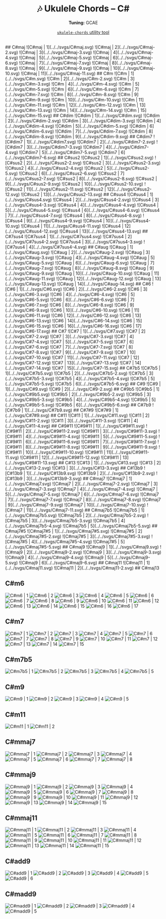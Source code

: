 <div align="center">
	<h1>🎶 Ukulele Chords – C#</h1>
	<p>
		<strong>Tuning:</strong> GCAE
	</p>
	<p>
    <a href="https://github.com/capevace/ukulele-chords"><code>ukulele-chords</code> utility tool</a>
	</p>
</div>
<br>
## C#maj
![C#maj | 1](../../svgs/C#maj.svg) ![C#maj | 2](../../svgs/C#maj-2.svg) ![C#maj | 3](../../svgs/C#maj-3.svg) ![C#maj | 4](../../svgs/C#maj-4.svg) ![C#maj | 5](../../svgs/C#maj-5.svg) ![C#maj | 6](../../svgs/C#maj-6.svg) ![C#maj | 7](../../svgs/C#maj-7.svg) ![C#maj | 8](../../svgs/C#maj-8.svg) ![C#maj | 9](../../svgs/C#maj-9.svg) ![C#maj | 10](../../svgs/C#maj-10.svg) ![C#maj | 11](../../svgs/C#maj-11.svg) 
## C#m
![C#m | 1](../../svgs/C#m.svg) ![C#m | 2](../../svgs/C#m-2.svg) ![C#m | 3](../../svgs/C#m-3.svg) ![C#m | 4](../../svgs/C#m-4.svg) ![C#m | 5](../../svgs/C#m-5.svg) ![C#m | 6](../../svgs/C#m-6.svg) ![C#m | 7](../../svgs/C#m-7.svg) ![C#m | 8](../../svgs/C#m-8.svg) ![C#m | 9](../../svgs/C#m-9.svg) ![C#m | 10](../../svgs/C#m-10.svg) ![C#m | 11](../../svgs/C#m-11.svg) ![C#m | 12](../../svgs/C#m-12.svg) ![C#m | 13](../../svgs/C#m-13.svg) ![C#m | 14](../../svgs/C#m-14.svg) ![C#m | 15](../../svgs/C#m-15.svg) 
## C#dim
![C#dim | 1](../../svgs/C#dim.svg) ![C#dim | 2](../../svgs/C#dim-2.svg) ![C#dim | 3](../../svgs/C#dim-3.svg) ![C#dim | 4](../../svgs/C#dim-4.svg) ![C#dim | 5](../../svgs/C#dim-5.svg) ![C#dim | 6](../../svgs/C#dim-6.svg) ![C#dim | 7](../../svgs/C#dim-7.svg) ![C#dim | 8](../../svgs/C#dim-8.svg) ![C#dim | 9](../../svgs/C#dim-9.svg) 
## C#dim7
![C#dim7 | 1](../../svgs/C#dim7.svg) ![C#dim7 | 2](../../svgs/C#dim7-2.svg) ![C#dim7 | 3](../../svgs/C#dim7-3.svg) ![C#dim7 | 4](../../svgs/C#dim7-4.svg) ![C#dim7 | 5](../../svgs/C#dim7-5.svg) ![C#dim7 | 6](../../svgs/C#dim7-6.svg) 
## C#sus2
![C#sus2 | 1](../../svgs/C#sus2.svg) ![C#sus2 | 2](../../svgs/C#sus2-2.svg) ![C#sus2 | 3](../../svgs/C#sus2-3.svg) ![C#sus2 | 4](../../svgs/C#sus2-4.svg) ![C#sus2 | 5](../../svgs/C#sus2-5.svg) ![C#sus2 | 6](../../svgs/C#sus2-6.svg) ![C#sus2 | 7](../../svgs/C#sus2-7.svg) ![C#sus2 | 8](../../svgs/C#sus2-8.svg) ![C#sus2 | 9](../../svgs/C#sus2-9.svg) ![C#sus2 | 10](../../svgs/C#sus2-10.svg) ![C#sus2 | 11](../../svgs/C#sus2-11.svg) ![C#sus2 | 12](../../svgs/C#sus2-12.svg) ![C#sus2 | 13](../../svgs/C#sus2-13.svg) 
## C#sus4
![C#sus4 | 1](../../svgs/C#sus4.svg) ![C#sus4 | 2](../../svgs/C#sus4-2.svg) ![C#sus4 | 3](../../svgs/C#sus4-3.svg) ![C#sus4 | 4](../../svgs/C#sus4-4.svg) ![C#sus4 | 5](../../svgs/C#sus4-5.svg) ![C#sus4 | 6](../../svgs/C#sus4-6.svg) ![C#sus4 | 7](../../svgs/C#sus4-7.svg) ![C#sus4 | 8](../../svgs/C#sus4-8.svg) ![C#sus4 | 9](../../svgs/C#sus4-9.svg) ![C#sus4 | 10](../../svgs/C#sus4-10.svg) ![C#sus4 | 11](../../svgs/C#sus4-11.svg) ![C#sus4 | 12](../../svgs/C#sus4-12.svg) ![C#sus4 | 13](../../svgs/C#sus4-13.svg) 
## C#7sus4
![C#7sus4 | 1](../../svgs/C#7sus4.svg) ![C#7sus4 | 2](../../svgs/C#7sus4-2.svg) ![C#7sus4 | 3](../../svgs/C#7sus4-3.svg) ![C#7sus4 | 4](../../svgs/C#7sus4-4.svg) 
## C#aug
![C#aug | 1](../../svgs/C#aug.svg) ![C#aug | 2](../../svgs/C#aug-2.svg) ![C#aug | 3](../../svgs/C#aug-3.svg) ![C#aug | 4](../../svgs/C#aug-4.svg) ![C#aug | 5](../../svgs/C#aug-5.svg) ![C#aug | 6](../../svgs/C#aug-6.svg) ![C#aug | 7](../../svgs/C#aug-7.svg) ![C#aug | 8](../../svgs/C#aug-8.svg) ![C#aug | 9](../../svgs/C#aug-9.svg) ![C#aug | 10](../../svgs/C#aug-10.svg) ![C#aug | 11](../../svgs/C#aug-11.svg) ![C#aug | 12](../../svgs/C#aug-12.svg) ![C#aug | 13](../../svgs/C#aug-13.svg) ![C#aug | 14](../../svgs/C#aug-14.svg) 
## C#6
![C#6 | 1](../../svgs/C#6.svg) ![C#6 | 2](../../svgs/C#6-2.svg) ![C#6 | 3](../../svgs/C#6-3.svg) ![C#6 | 4](../../svgs/C#6-4.svg) ![C#6 | 5](../../svgs/C#6-5.svg) ![C#6 | 6](../../svgs/C#6-6.svg) ![C#6 | 7](../../svgs/C#6-7.svg) ![C#6 | 8](../../svgs/C#6-8.svg) ![C#6 | 9](../../svgs/C#6-9.svg) ![C#6 | 10](../../svgs/C#6-10.svg) ![C#6 | 11](../../svgs/C#6-11.svg) ![C#6 | 12](../../svgs/C#6-12.svg) ![C#6 | 13](../../svgs/C#6-13.svg) ![C#6 | 14](../../svgs/C#6-14.svg) ![C#6 | 15](../../svgs/C#6-15.svg) ![C#6 | 16](../../svgs/C#6-16.svg) ![C#6 | 17](../../svgs/C#6-17.svg) 
## C#7
![C#7 | 1](../../svgs/C#7.svg) ![C#7 | 2](../../svgs/C#7-2.svg) ![C#7 | 3](../../svgs/C#7-3.svg) ![C#7 | 4](../../svgs/C#7-4.svg) ![C#7 | 5](../../svgs/C#7-5.svg) ![C#7 | 6](../../svgs/C#7-6.svg) ![C#7 | 7](../../svgs/C#7-7.svg) ![C#7 | 8](../../svgs/C#7-8.svg) ![C#7 | 9](../../svgs/C#7-9.svg) ![C#7 | 10](../../svgs/C#7-10.svg) ![C#7 | 11](../../svgs/C#7-11.svg) ![C#7 | 12](../../svgs/C#7-12.svg) ![C#7 | 13](../../svgs/C#7-13.svg) ![C#7 | 14](../../svgs/C#7-14.svg) ![C#7 | 15](../../svgs/C#7-15.svg) 
## C#7b5
![C#7b5 | 1](../../svgs/C#7b5.svg) ![C#7b5 | 2](../../svgs/C#7b5-2.svg) ![C#7b5 | 3](../../svgs/C#7b5-3.svg) ![C#7b5 | 4](../../svgs/C#7b5-4.svg) ![C#7b5 | 5](../../svgs/C#7b5-5.svg) ![C#7b5 | 6](../../svgs/C#7b5-6.svg) 
## C#9
![C#9 | 1](../../svgs/C#9.svg) ![C#9 | 2](../../svgs/C#9-2.svg) 
## C#9b5
![C#9b5 | 1](../../svgs/C#9b5.svg) ![C#9b5 | 2](../../svgs/C#9b5-2.svg) ![C#9b5 | 3](../../svgs/C#9b5-3.svg) ![C#9b5 | 4](../../svgs/C#9b5-4.svg) ![C#9b5 | 5](../../svgs/C#9b5-5.svg) ![C#9b5 | 6](../../svgs/C#9b5-6.svg) 
## C#7b9
![C#7b9 | 1](../../svgs/C#7b9.svg) 
## C#7#9
![C#7#9 | 1](../../svgs/C#7#9.svg) 
## C#11
![C#11 | 1](../../svgs/C#11.svg) ![C#11 | 2](../../svgs/C#11-2.svg) ![C#11 | 3](../../svgs/C#11-3.svg) ![C#11 | 4](../../svgs/C#11-4.svg) 
## C#9#11
![C#9#11 | 1](../../svgs/C#9#11.svg) ![C#9#11 | 2](../../svgs/C#9#11-2.svg) ![C#9#11 | 3](../../svgs/C#9#11-3.svg) ![C#9#11 | 4](../../svgs/C#9#11-4.svg) ![C#9#11 | 5](../../svgs/C#9#11-5.svg) ![C#9#11 | 6](../../svgs/C#9#11-6.svg) ![C#9#11 | 7](../../svgs/C#9#11-7.svg) ![C#9#11 | 8](../../svgs/C#9#11-8.svg) ![C#9#11 | 9](../../svgs/C#9#11-9.svg) ![C#9#11 | 10](../../svgs/C#9#11-10.svg) ![C#9#11 | 11](../../svgs/C#9#11-11.svg) ![C#9#11 | 12](../../svgs/C#9#11-12.svg) ![C#9#11 | 13](../../svgs/C#9#11-13.svg) 
## C#13
![C#13 | 1](../../svgs/C#13.svg) ![C#13 | 2](../../svgs/C#13-2.svg) ![C#13 | 3](../../svgs/C#13-3.svg) 
## C#13b9
![C#13b9 | 1](../../svgs/C#13b9.svg) ![C#13b9 | 2](../../svgs/C#13b9-2.svg) ![C#13b9 | 3](../../svgs/C#13b9-3.svg) 
## C#maj7
![C#maj7 | 1](../../svgs/C#maj7.svg) ![C#maj7 | 2](../../svgs/C#maj7-2.svg) ![C#maj7 | 3](../../svgs/C#maj7-3.svg) ![C#maj7 | 4](../../svgs/C#maj7-4.svg) ![C#maj7 | 5](../../svgs/C#maj7-5.svg) ![C#maj7 | 6](../../svgs/C#maj7-6.svg) ![C#maj7 | 7](../../svgs/C#maj7-7.svg) ![C#maj7 | 8](../../svgs/C#maj7-8.svg) ![C#maj7 | 9](../../svgs/C#maj7-9.svg) ![C#maj7 | 10](../../svgs/C#maj7-10.svg) ![C#maj7 | 11](../../svgs/C#maj7-11.svg) 
## C#maj7b5
![C#maj7b5 | 1](../../svgs/C#maj7b5.svg) ![C#maj7b5 | 2](../../svgs/C#maj7b5-2.svg) ![C#maj7b5 | 3](../../svgs/C#maj7b5-3.svg) ![C#maj7b5 | 4](../../svgs/C#maj7b5-4.svg) ![C#maj7b5 | 5](../../svgs/C#maj7b5-5.svg) 
## C#maj7#5
![C#maj7#5 | 1](../../svgs/C#maj7#5.svg) ![C#maj7#5 | 2](../../svgs/C#maj7#5-2.svg) ![C#maj7#5 | 3](../../svgs/C#maj7#5-3.svg) ![C#maj7#5 | 4](../../svgs/C#maj7#5-4.svg) ![C#maj7#5 | 5](../../svgs/C#maj7#5-5.svg) 
## C#maj9
![C#maj9 | 1](../../svgs/C#maj9.svg) ![C#maj9 | 2](../../svgs/C#maj9-2.svg) ![C#maj9 | 3](../../svgs/C#maj9-3.svg) ![C#maj9 | 4](../../svgs/C#maj9-4.svg) ![C#maj9 | 5](../../svgs/C#maj9-5.svg) ![C#maj9 | 6](../../svgs/C#maj9-6.svg) 
## C#maj11
![C#maj11 | 1](../../svgs/C#maj11.svg) ![C#maj11 | 2](../../svgs/C#maj11-2.svg) 
## C#maj13

## C#m6
![C#m6 | 1](../../svgs/C#m6.svg) ![C#m6 | 2](../../svgs/C#m6-2.svg) ![C#m6 | 3](../../svgs/C#m6-3.svg) ![C#m6 | 4](../../svgs/C#m6-4.svg) ![C#m6 | 5](../../svgs/C#m6-5.svg) ![C#m6 | 6](../../svgs/C#m6-6.svg) ![C#m6 | 7](../../svgs/C#m6-7.svg) ![C#m6 | 8](../../svgs/C#m6-8.svg) ![C#m6 | 9](../../svgs/C#m6-9.svg) ![C#m6 | 10](../../svgs/C#m6-10.svg) ![C#m6 | 11](../../svgs/C#m6-11.svg) ![C#m6 | 12](../../svgs/C#m6-12.svg) ![C#m6 | 13](../../svgs/C#m6-13.svg) ![C#m6 | 14](../../svgs/C#m6-14.svg) ![C#m6 | 15](../../svgs/C#m6-15.svg) ![C#m6 | 16](../../svgs/C#m6-16.svg) ![C#m6 | 17](../../svgs/C#m6-17.svg) 
## C#m7
![C#m7 | 1](../../svgs/C#m7.svg) ![C#m7 | 2](../../svgs/C#m7-2.svg) ![C#m7 | 3](../../svgs/C#m7-3.svg) ![C#m7 | 4](../../svgs/C#m7-4.svg) ![C#m7 | 5](../../svgs/C#m7-5.svg) ![C#m7 | 6](../../svgs/C#m7-6.svg) ![C#m7 | 7](../../svgs/C#m7-7.svg) ![C#m7 | 8](../../svgs/C#m7-8.svg) ![C#m7 | 9](../../svgs/C#m7-9.svg) ![C#m7 | 10](../../svgs/C#m7-10.svg) ![C#m7 | 11](../../svgs/C#m7-11.svg) ![C#m7 | 12](../../svgs/C#m7-12.svg) ![C#m7 | 13](../../svgs/C#m7-13.svg) ![C#m7 | 14](../../svgs/C#m7-14.svg) ![C#m7 | 15](../../svgs/C#m7-15.svg) 
## C#m7b5
![C#m7b5 | 1](../../svgs/C#m7b5.svg) ![C#m7b5 | 2](../../svgs/C#m7b5-2.svg) ![C#m7b5 | 3](../../svgs/C#m7b5-3.svg) ![C#m7b5 | 4](../../svgs/C#m7b5-4.svg) ![C#m7b5 | 5](../../svgs/C#m7b5-5.svg) 
## C#m9
![C#m9 | 1](../../svgs/C#m9.svg) ![C#m9 | 2](../../svgs/C#m9-2.svg) ![C#m9 | 3](../../svgs/C#m9-3.svg) ![C#m9 | 4](../../svgs/C#m9-4.svg) ![C#m9 | 5](../../svgs/C#m9-5.svg) 
## C#m11
![C#m11 | 1](../../svgs/C#m11.svg) ![C#m11 | 2](../../svgs/C#m11-2.svg) 
## C#mmaj7
![C#mmaj7 | 1](../../svgs/C#mmaj7.svg) ![C#mmaj7 | 2](../../svgs/C#mmaj7-2.svg) ![C#mmaj7 | 3](../../svgs/C#mmaj7-3.svg) ![C#mmaj7 | 4](../../svgs/C#mmaj7-4.svg) ![C#mmaj7 | 5](../../svgs/C#mmaj7-5.svg) ![C#mmaj7 | 6](../../svgs/C#mmaj7-6.svg) ![C#mmaj7 | 7](../../svgs/C#mmaj7-7.svg) ![C#mmaj7 | 8](../../svgs/C#mmaj7-8.svg) 
## C#mmaj9
![C#mmaj9 | 1](../../svgs/C#mmaj9.svg) ![C#mmaj9 | 2](../../svgs/C#mmaj9-2.svg) ![C#mmaj9 | 3](../../svgs/C#mmaj9-3.svg) ![C#mmaj9 | 4](../../svgs/C#mmaj9-4.svg) ![C#mmaj9 | 5](../../svgs/C#mmaj9-5.svg) ![C#mmaj9 | 6](../../svgs/C#mmaj9-6.svg) ![C#mmaj9 | 7](../../svgs/C#mmaj9-7.svg) ![C#mmaj9 | 8](../../svgs/C#mmaj9-8.svg) ![C#mmaj9 | 9](../../svgs/C#mmaj9-9.svg) ![C#mmaj9 | 10](../../svgs/C#mmaj9-10.svg) ![C#mmaj9 | 11](../../svgs/C#mmaj9-11.svg) ![C#mmaj9 | 12](../../svgs/C#mmaj9-12.svg) ![C#mmaj9 | 13](../../svgs/C#mmaj9-13.svg) ![C#mmaj9 | 14](../../svgs/C#mmaj9-14.svg) ![C#mmaj9 | 15](../../svgs/C#mmaj9-15.svg) 
## C#mmaj11
![C#mmaj11 | 1](../../svgs/C#mmaj11.svg) ![C#mmaj11 | 2](../../svgs/C#mmaj11-2.svg) ![C#mmaj11 | 3](../../svgs/C#mmaj11-3.svg) ![C#mmaj11 | 4](../../svgs/C#mmaj11-4.svg) ![C#mmaj11 | 5](../../svgs/C#mmaj11-5.svg) ![C#mmaj11 | 6](../../svgs/C#mmaj11-6.svg) ![C#mmaj11 | 7](../../svgs/C#mmaj11-7.svg) ![C#mmaj11 | 8](../../svgs/C#mmaj11-8.svg) ![C#mmaj11 | 9](../../svgs/C#mmaj11-9.svg) ![C#mmaj11 | 10](../../svgs/C#mmaj11-10.svg) ![C#mmaj11 | 11](../../svgs/C#mmaj11-11.svg) ![C#mmaj11 | 12](../../svgs/C#mmaj11-12.svg) ![C#mmaj11 | 13](../../svgs/C#mmaj11-13.svg) ![C#mmaj11 | 14](../../svgs/C#mmaj11-14.svg) ![C#mmaj11 | 15](../../svgs/C#mmaj11-15.svg) 
## C#add9
![C#add9 | 1](../../svgs/C#add9.svg) ![C#add9 | 2](../../svgs/C#add9-2.svg) ![C#add9 | 3](../../svgs/C#add9-3.svg) ![C#add9 | 4](../../svgs/C#add9-4.svg) ![C#add9 | 5](../../svgs/C#add9-5.svg) ![C#add9 | 6](../../svgs/C#add9-6.svg) 
## C#madd9
![C#madd9 | 1](../../svgs/C#madd9.svg) ![C#madd9 | 2](../../svgs/C#madd9-2.svg) ![C#madd9 | 3](../../svgs/C#madd9-3.svg) ![C#madd9 | 4](../../svgs/C#madd9-4.svg) ![C#madd9 | 5](../../svgs/C#madd9-5.svg) 
